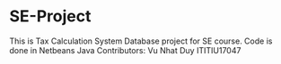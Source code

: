 # SE-Project
This is Tax Calculation System Database project for SE course.
Code is done in Netbeans Java
Contributors: Vu Nhat Duy ITITIU17047
